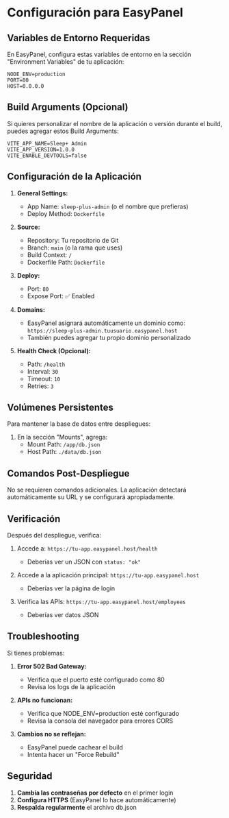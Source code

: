 # Configuración para EasyPanel

## Variables de Entorno Requeridas

En EasyPanel, configura estas variables de entorno en la sección "Environment Variables" de tu aplicación:

```
NODE_ENV=production
PORT=80
HOST=0.0.0.0
```

## Build Arguments (Opcional)

Si quieres personalizar el nombre de la aplicación o versión durante el build, puedes agregar estos Build Arguments:

```
VITE_APP_NAME=Sleep+ Admin
VITE_APP_VERSION=1.0.0
VITE_ENABLE_DEVTOOLS=false
```

## Configuración de la Aplicación

1. **General Settings:**
   - App Name: `sleep-plus-admin` (o el nombre que prefieras)
   - Deploy Method: `Dockerfile`

2. **Source:**
   - Repository: Tu repositorio de Git
   - Branch: `main` (o la rama que uses)
   - Build Context: `/`
   - Dockerfile Path: `Dockerfile`

3. **Deploy:**
   - Port: `80`
   - Expose Port: ✅ Enabled

4. **Domains:**
   - EasyPanel asignará automáticamente un dominio como:
     `https://sleep-plus-admin.tuusuario.easypanel.host`
   - También puedes agregar tu propio dominio personalizado

5. **Health Check (Opcional):**
   - Path: `/health`
   - Interval: `30`
   - Timeout: `10`
   - Retries: `3`

## Volúmenes Persistentes

Para mantener la base de datos entre despliegues:

1. En la sección "Mounts", agrega:
   - Mount Path: `/app/db.json`
   - Host Path: `./data/db.json`

## Comandos Post-Despliegue

No se requieren comandos adicionales. La aplicación detectará automáticamente su URL y se configurará apropiadamente.

## Verificación

Después del despliegue, verifica:

1. Accede a: `https://tu-app.easypanel.host/health`
   - Deberías ver un JSON con `status: "ok"`

2. Accede a la aplicación principal: `https://tu-app.easypanel.host`
   - Deberías ver la página de login

3. Verifica las APIs: `https://tu-app.easypanel.host/employees`
   - Deberías ver datos JSON

## Troubleshooting

Si tienes problemas:

1. **Error 502 Bad Gateway:**
   - Verifica que el puerto esté configurado como 80
   - Revisa los logs de la aplicación

2. **APIs no funcionan:**
   - Verifica que NODE_ENV=production esté configurado
   - Revisa la consola del navegador para errores CORS

3. **Cambios no se reflejan:**
   - EasyPanel puede cachear el build
   - Intenta hacer un "Force Rebuild"

## Seguridad

1. **Cambia las contraseñas por defecto** en el primer login
2. **Configura HTTPS** (EasyPanel lo hace automáticamente)
3. **Respalda regularmente** el archivo db.json
